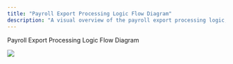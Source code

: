 ```yaml
---
title: "Payroll Export Processing Logic Flow Diagram"
description: "A visual overview of the payroll export processing logic, including the flow diagram and related details."
---
```


Payroll Export Processing Logic Flow Diagram

![](/img/dstPayrollExport_Processing.png)
